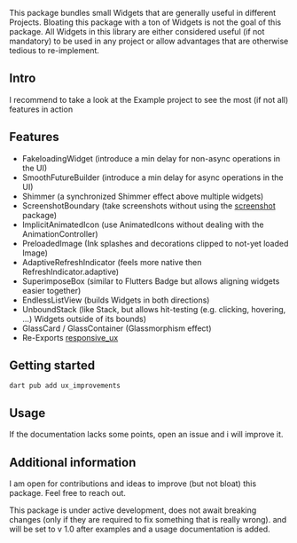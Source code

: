 <!--
This README describes the package. If you publish this package to pub.dev,
this README's contents appear on the landing page for your package.

For information about how to write a good package README, see the guide for
[writing package pages](https://dart.dev/guides/libraries/writing-package-pages).

For general information about developing packages, see the Dart guide for
[creating packages](https://dart.dev/guides/libraries/create-library-packages)
and the Flutter guide for
[developing packages and plugins](https://flutter.dev/developing-packages).
-->

This package bundles small Widgets that are generally useful in different Projects.
Bloating this package with a ton of Widgets is not the goal of this package.
All Widgets in this library are either considered useful (if not mandatory) to be used in any project 
or allow advantages that are otherwise tedious to re-implement.

## Intro

I recommend to take a look at the Example project to see the most (if not all) features in action

## Features

- FakeloadingWidget (introduce a min delay for non-async operations in the UI)
- SmoothFutureBuilder (introduce a min delay for async operations in the UI)
- Shimmer (a synchronized Shimmer effect above multiple widgets)
- ScreenshotBoundary (take screenshots without using the [screenshot](https://pub.dev/packages/screenshot) package)
- ImplicitAnimatedIcon (use AnimatedIcons without dealing with the AnimationController)
- PreloadedImage (Ink splashes and decorations clipped to not-yet loaded Image)
- AdaptiveRefreshIndicator (feels more native then RefreshIndicator.adaptive)
- SuperimposeBox (similar to Flutters Badge but allows aligning widgets easier together)
- EndlessListView (builds Widgets in both directions)
- UnboundStack (like Stack, but allows hit-testing (e.g. clicking, hovering, ...) Widgets outside of its bounds)
- GlassCard / GlassContainer (Glassmorphism effect)
- Re-Exports [responsive_ux](https://pub.dev/packages/responsive_ux) 

## Getting started

```terminal
dart pub add ux_improvements
```

## Usage

If the documentation lacks some points, open an issue and i will improve it.

## Additional information

I am open for contributions and ideas to improve (but not bloat) this package. Feel free to reach out.

This package is under active development, does not await breaking changes (only if they are required to fix something that is really wrong).
and will be set to v 1.0 after examples and a usage documentation is added.
